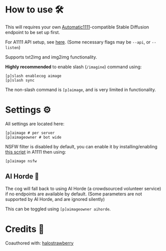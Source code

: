# How to use 🛠️

This will requires your own [Automatic1111](https://github.com/AUTOMATIC1111/stable-diffusion-webui)-compatible Stable Diffusion endpoint to be set up first.

For A1111 API setup, see [here](https://github.com/AUTOMATIC1111/stable-diffusion-webui/wiki/API). (Some necessary flags may be  `--api`, or `--listen`)

Supports txt2img and img2img functionality.

**Highly recommended** to enable slash (`/imagine`) command using:
```
[p]slash enablecog aimage
[p]slash sync
```

The non-slash command is `[p]aimage`, and is very limited in functionality.

# Settings ⚙️

All settings are located here:
```
[p]aimage # per server
[p]aimageowner # bot wide
```

NSFW filter is disabled by default, you can enable it by installing/enabling [this script](https://github.com/IOMisaka/sdapi-scripts) in A1111 then using:
```
[p]aimage nsfw
```

## AI Horde 🤖

The cog will fall back to using AI Horde (a crowdsourced volunteer service) if no endpoints are available by default. (Some parameters are not supported by AI Horde, and are ignored silently)

This can be toggled using `[p]aimageowner aihorde`.

# Credits 👏

Coauthored with: [halostrawberry](https://github.com/hollowstrawberry)
